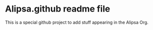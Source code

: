 # Alipsa.github readme file

This is a special github project to add stuff appearing in the Alipsa Org.
